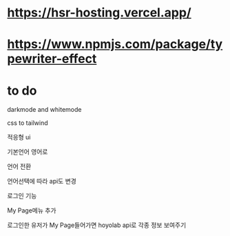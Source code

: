 # https://hsr-hosting.vercel.app/
# https://www.npmjs.com/package/typewriter-effect
# to do
darkmode and whitemode

css to tailwind

적응형 ui

기본언어 영어로

언어 전환

언어선택에 따라 api도 변경

로그인 기능

My Page메뉴 추가

로그인한 유저가 My Page들어가면 hoyolab api로 각종 정보 보여주기
